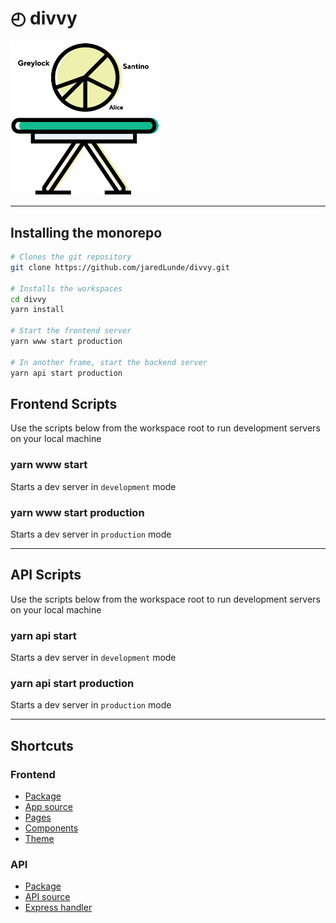 # ◴ divvy
<img src='assets/hero.png' width='240'/>

---

## Installing the monorepo
```sh
# Clones the git repository
git clone https://github.com/jaredLunde/divvy.git

# Installs the workspaces
cd divvy
yarn install

# Start the frontend server
yarn www start production

# In another frame, start the backend server
yarn api start production
```

## Frontend Scripts
Use the scripts below from the workspace root to run development servers
on your local machine

### yarn www start
Starts a dev server in `development` mode

### yarn www start production
Starts a dev server in `production` mode

---

## API Scripts
Use the scripts below from the workspace root to run development servers
on your local machine

### yarn api start
Starts a dev server in `development` mode

### yarn api start production
Starts a dev server in `production` mode

---

## Shortcuts
### Frontend
- [Package](./packages/www)
- [App source](./packages/www/src)
- [Pages](./packages/www/src/pages)
- [Components](./packages/www/src/components)
- [Theme](./packages/www/src/theme)

### API
- [Package](./packages/api)
- [API source](./packages/api/src)
- [Express handler](./packages/api/src/index.js)
